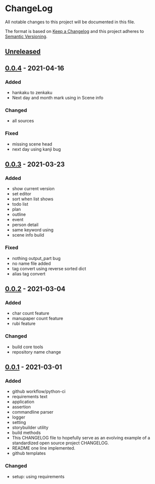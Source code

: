 # ChangeLog
All notable changes to this project will be documented in this file.

The format is based on [Keep a Changelog](http://keepachangelog.com/en/1.0.0/)
and this project adheres to [Semantic Versioning](http://semver.org/spec/v2.0.0.html).

## [Unreleased]

## [0.0.4] - 2021-04-16
### Added
- hankaku to zenkaku
- Next day and month mark using in Scene info
### Changed
- all sources
### Fixed
- missing scene head
- next day using kanji bug

## [0.0.3] - 2021-03-23
### Added
- show current version
- set editor
- sort when list shows
- todo list
- plan
- outline
- event
- person detail
- same keyword using
- scene info build
### Fixed
- nothing output_part bug
- no name file added
- tag convert using reverse sorted dict
- alias tag convert

## [0.0.2] - 2021-03-04
### Added
- char count feature
- manupaper count feature
- rubi feature
### Changed
- build core tools
- repository name change

## [0.0.1] - 2021-03-01
### Added
- github workflow/python-ci
- requirements text
- application
- assertion
- commandline parser
- logger
- setting
- storybuilder utility
- build methods
- This CHANGELOG file to hopefully serve as an evolving example of a standardized open source project CHANGELOG.
- README one line implemented.
- github templates
### Changed
- setup: using requirements


[Unreleased]: https://github.com/NovelLab/stobu/compare/v0.0.4...HEAD
[0.0.4]: https://github.com/NovelLab/stobu/releases/v0.0.4
[0.0.3]: https://github.com/NovelLab/stobu/releases/v0.0.3
[0.0.2]: https://github.com/NovelLab/stobu/releases/v0.0.2
[0.0.1]: https://github.com/NovelLab/stobu/releases/v0.0.1
